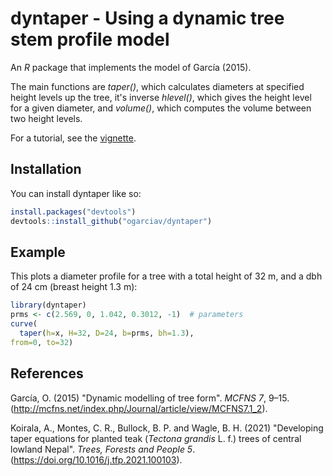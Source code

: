 
# dyntaper  -  Using a dynamic tree stem profile model

<!-- badges: start -->
<!-- badges: end -->

An *R* package that implements the model of García (2015).

The main functions are *taper()*, which calculates diameters at specified height levels up the tree, it's inverse *hlevel()*, which gives the height level for a given diameter, and *volume()*, which computes the volume between two height levels.

For a tutorial, see the [vignette](https://github.com/ogarciav/siplab/blob/master/doc/dyntaper.pdf).

## Installation

You can install dyntaper like so:

``` r
install.packages("devtools")
devtools::install_github("ogarciav/dyntaper")
```

## Example

This plots a diameter profile for a tree with a total height of 32 m, and a dbh of 24 cm (breast height 1.3 m):

``` r
library(dyntaper)
prms <- c(2.569, 0, 1.042, 0.3012, -1)  # parameters
curve(
  taper(h=x, H=32, D=24, b=prms, bh=1.3),
from=0, to=32)
```
## References

García, O. (2015) "Dynamic modelling of tree form". *MCFNS 7*, 9–15.
  (http://mcfns.net/index.php/Journal/article/view/MCFNS7.1_2).
  
Koirala, A., Montes, C. R., Bullock, B. P. and Wagle, B. H. (2021) "Developing
  taper equations for planted teak (*Tectona grandis* L. f.) trees of
  central lowland Nepal". *Trees, Forests and People 5*.
  (https://doi.org/10.1016/j.tfp.2021.100103).
